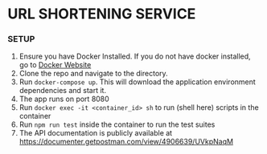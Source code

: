 # URL SHORTENING SERVICE

### SETUP

1. Ensure you have Docker Installed. If you do not have docker installed, go to [Docker Website](https://docs.docker.com/install)
2. Clone the repo and navigate to the directory.
3. Run `docker-compose up`. This will download the application environment dependencies and start it.
4. The app runs on port 8080
5. Run `docker exec -it <container_id> sh` to run (shell here) scripts in the container
6. Run `npm run test` inside the container to run the test suites 
7. The API documentation is publicly available at https://documenter.getpostman.com/view/4906639/UVkpNaqM

